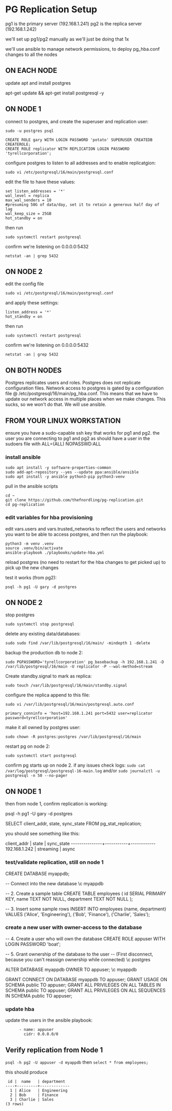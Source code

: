 # PG Replication Setup #

pg1 is the primary server (192.168.1.241)
pg2 is the replica server (192.168.1.242)

we'll set up pg1/pg2 manually as we'll just be doing that 1x

we'll use ansible to manage network permissions, to deploy pg_hba.conf changes to all the nodes

## ON EACH NODE ##

update apt and install postgres

apt-get update && apt-get install postgresql -y

## ON NODE 1 ##

connect to postgres, and create the superuser and replication user:

`sudo -u postgres psql`

```
CREATE ROLE gary WITH LOGIN PASSWORD 'potato' SUPERUSER CREATEDB CREATEROLE;
CREATE ROLE replicator WITH REPLICATION LOGIN PASSWORD 'tyrellcorporation';
```

configure postgres to listen to all addresses and to enable replicatgion:

`sudo vi /etc/postgresql/16/main/postgresql.conf`

edit the file to have these values:

```
set listen_addresses = '*'
wal_level = replica
max_wal_senders = 10
#presuming 50G of data/day, set it to retain a generous half day of lag
wal_keep_size = 25GB
hot_standby = on
```

then run

`sudo systemctl restart postgresql`

confirm we're listening on 0.0.0.0:5432

`netstat -an | grep 5432`

## ON NODE 2 ##

edit the config file 

`sudo vi /etc/postgresql/16/main/postgresql.conf`

and apply these settings:

```
listen_address = '*'
hot_standby = on
```

then run

`sudo systemctl restart postgresql`

confirm we're listening on 0.0.0.0:5432

`netstat -an | grep 5432`

## ON BOTH NODES ##

Postgres replicates users and roles.  Postgres does not replicate configuration files.  Network access to postgres is gated by a configuration file @ /etc/postgresql/16/main/pg_hba.conf.  This means that we have to update our network access in multiple places when we make changes.  This sucks, so we won't do that.  We will use ansible.

## FROM YOUR LINUX WORKSTATION ##

ensure you have a sudo-capable ssh key that works for pg1 and pg2.
the user you are connecting to pg1 and pg2 as should have a user in the sudoers file with ALL=(ALL) NOPASSWD:ALL

### install ansible ###

```
sudo apt install -y software-properties-common
sudo add-apt-repository --yes --update ppa:ansible/ansible
sudo apt install -y ansible python3-pip python3-venv
```

pull in the ansible scripts
```
cd ~
git clone https://github.com/thefnordling/pg-replication.git
cd pg-replication
```
### edit variables for hba provisioning ###

edit vars.users and vars.trusted_networks to reflect the users and networks you want to be able to access postgres, and then run the playbook:

```
python3 -m venv .venv
source .venv/bin/activate
ansible-playbook ./playbooks/update-hba.yml
```

reload postgres (no need to restart for the hba changes to get picked up) to pick up the new changes

test it works (from pg2):

`psql -h pg1 -U gary -d postgres`

## ON NODE 2 ##

stop postgres

`sudo systemctl stop postgresql`

delete any existing data/databases:

`sudo sudo find /var/lib/postgresql/16/main/ -mindepth 1 -delete`

backup the production db to node 2:

`sudo PGPASSWORD='tyrellcorporation' pg_basebackup -h 192.168.1.241 -D /var/lib/postgresql/16/main -U replicator -P --wal-method=stream`

Create standby.signal to mark as replica:

`sudo touch /var/lib/postgresql/16/main/standby.signal`

configure the replica append to this file:

`sudo vi /var/lib/postgresql/16/main/postgresql.auto.conf`

```
primary_conninfo = 'host=192.168.1.241 port=5432 user=replicator password=tyrellcorporation'
```

make it all owned by postgres user: 

`sudo chown -R postgres:postgres /var/lib/postgresql/16/main`

restart pg on node 2:

`sudo systemctl start postgresql`

confirm pg starts up on node 2.  if any issues check logs: `sudo cat /var/log/postgresql/postgresql-16-main.log` and/or `sudo journalctl -u postgresql -n 50 --no-pager`

## ON NODE 1 ##

then from node 1, confirm replication is working:

psql -h pg1 -U gary -d postgres

SELECT client_addr, state, sync_state FROM pg_stat_replication;

you should see something like this:

  client_addr  |   state   | sync_state
---------------+-----------+------------
 192.168.1.242 | streaming | async

### test/validate replication, still on node 1 ###

CREATE DATABASE myappdb;

-- Connect into the new database
\c myappdb

-- 2. Create a sample table
CREATE TABLE employees (
    id SERIAL PRIMARY KEY,
    name TEXT NOT NULL,
    department TEXT NOT NULL
);

-- 3. Insert some sample rows
INSERT INTO employees (name, department) VALUES
('Alice', 'Engineering'),
('Bob', 'Finance'),
('Charlie', 'Sales');

### create a new user with owner-access to the database ###

-- 4. Create a user who will own the database
CREATE ROLE appuser WITH LOGIN PASSWORD 'boat';

-- 5. Grant ownership of the database to the user
-- (First disconnect, because you can't reassign ownership while connected)
\c postgres

ALTER DATABASE myappdb OWNER TO appuser;
\c myappdb

GRANT CONNECT ON DATABASE myappdb TO appuser;
GRANT USAGE ON SCHEMA public TO appuser;
GRANT ALL PRIVILEGES ON ALL TABLES IN SCHEMA public TO appuser;
GRANT ALL PRIVILEGES ON ALL SEQUENCES IN SCHEMA public TO appuser;

### update hba ###

update the users in the ansible playbook:
```
      - name: appuser
        cidr: 0.0.0.0/0
```

## Verify replication from Node 1 ##

`psql -h pg2 -U appuser -d myappdb` then  `select * from employees;`

this should produce
```
 id |  name   | department
----+---------+-------------
  1 | Alice   | Engineering
  2 | Bob     | Finance
  3 | Charlie | Sales
(3 rows)
```
